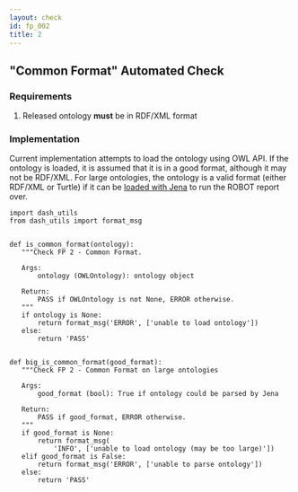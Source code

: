 ```yaml
---
layout: check
id: fp_002
title: 2
---
```

## "Common Format" Automated Check

### Requirements
1. Released ontology **must** be in RDF/XML format

### Implementation
Current implementation attempts to load the ontology using OWL API. If the ontology is loaded, it is assumed that it is in a good format, although it may not be RDF/XML. For large ontologies, the ontology is a valid format (either RDF/XML or Turtle) if it can be [loaded with Jena](http://robot.obolibrary.org/query#executing-on-disk) to run the ROBOT report over.

```
import dash_utils
from dash_utils import format_msg


def is_common_format(ontology):
   """Check FP 2 - Common Format.

   Args:
       ontology (OWLOntology): ontology object

   Return:
       PASS if OWLOntology is not None, ERROR otherwise.
   """
   if ontology is None:
       return format_msg('ERROR', ['unable to load ontology'])
   else:
       return 'PASS'


def big_is_common_format(good_format):
   """Check FP 2 - Common Format on large ontologies

   Args:
       good_format (bool): True if ontology could be parsed by Jena

   Return:
       PASS if good_format, ERROR otherwise.
   """
   if good_format is None:
       return format_msg(
           'INFO', ['unable to load ontology (may be too large)'])
   elif good_format is False:
       return format_msg('ERROR', ['unable to parse ontology'])
   else:
       return 'PASS'
```
